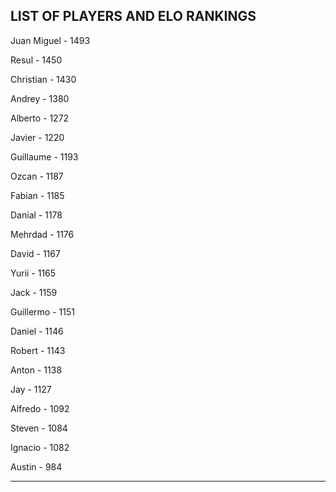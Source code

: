 ## LIST OF PLAYERS AND ELO RANKINGS


Juan Miguel - 1493


Resul - 1450


Christian - 1430


Andrey - 1380


Alberto - 1272


Javier - 1220


Guillaume - 1193


Ozcan - 1187


Fabian - 1185


Danial - 1178


Mehrdad - 1176


David - 1167


Yurii - 1165


Jack - 1159


Guillermo - 1151


Daniel - 1146


Robert - 1143


Anton - 1138


Jay - 1127


Alfredo - 1092


Steven - 1084


Ignacio - 1082


Austin - 984



--------------------------------------------------------------
